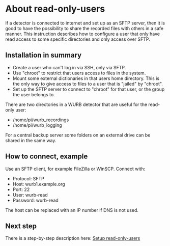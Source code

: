 # About read-only-users

If a detector is connected to internet and set up as an SFTP server, then it
 is good to have the possibility to share the recorded files with others in
 a safe manner. This instruction describes how to configure a user that only
 have read access to some specific directories and only access over SFTP.

## Installation in summary

- Create a user who can't log in via SSH, only via SFTP.
- Use "chroot" to restrict that users access to files in the system.
- Mount some external dictionaries in that users home directory. This is the
only way to give access to files to a user that is "jailed" by "chroot".
- Set up the SFTP server to connect to "chroot" for that user, or the group
the user belongs to.

There are two directories in a WURB detector that are useful for the read-only user:

- /home/pi/wurb_recordings
- /home/pi/wurb_logging

For a central backup server some folders on an external drive can be shared
in the same way.

## How to connect, example

Use an SFTP client, for example FileZilla or WinSCP. Connect with:

- Protocol: SFTP
- Host: wurb1.example.org
- Port: 22
- User: wurb-read
- Password: wurb-read

The host can be replaced with an IP number if DNS is not used.

## Next step

There is a step-by-step description here:
[Setup read-only-users](./setup_read_only_users.md)
